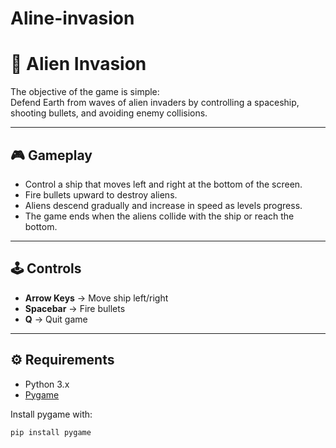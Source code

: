 # Aline-invasion

# 🚀 Alien Invasion 

The objective of the game is simple:  
Defend Earth from waves of alien invaders by controlling a spaceship, shooting bullets, and avoiding enemy collisions.

---

## 🎮 Gameplay
- Control a ship that moves left and right at the bottom of the screen.  
- Fire bullets upward to destroy aliens.  
- Aliens descend gradually and increase in speed as levels progress.  
- The game ends when the aliens collide with the ship or reach the bottom.

---

## 🕹️ Controls
- **Arrow Keys** → Move ship left/right  
- **Spacebar** → Fire bullets  
- **Q** → Quit game  

---

## ⚙️ Requirements
- Python 3.x  
- [Pygame](https://www.pygame.org/)  

Install pygame with:
```bash
pip install pygame
